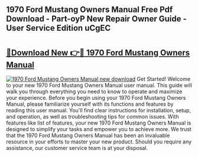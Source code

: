 ## 1970 Ford Mustang Owners Manual Free Pdf Download - Part-oyP New Repair Owner Guide - User Service Edition uCgEC

# <h2><a href="http://bc68525.oget.top/?id=1970+Ford+Mustang+Owners+Manual">🔗Download New 👉🔴 1970 Ford Mustang Owners Manual</a></h2>

[![1970 Ford Mustang Owners Manual new download](https://i.imgur.com/5g1atiW.png)](http://bc68525.oget.top/?id=1970+Ford+Mustang+Owners+Manual)
Get Started! Welcome to your new 1970 Ford Mustang Owners Manual user manual. This guide will walk you through everything you need to know to operate and maximize your experience. Before you begin using your 1970 Ford Mustang Owners Manual, please familiarize yourself with its functions and features by reading this user manual. You'll find clear instructions for installation, setup, and operation, as well as troubleshooting tips for common issues. With features like list of features, your new 1970 Ford Mustang Owners Manual is designed to simplify your tasks and empower you to achieve more. We trust that the 1970 Ford Mustang Owners Manual has been an invaluable resource in your efforts to master your new product. Should you require any assistance, our customer service team is at your disposal.
